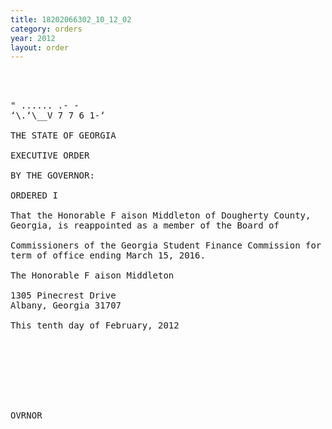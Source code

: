 ```yaml
---
title: 18202066302_10_12_02
category: orders
year: 2012
layout: order
---
```


<pre>  
  

" ...... .- -
‘\.‘\__V 7 7 6 1-‘

THE STATE OF GEORGIA

EXECUTIVE ORDER

BY THE GOVERNOR:

ORDERED I

That the Honorable F aison Middleton of Dougherty County,
Georgia, is reappointed as a member of the Board of

Commissioners of the Georgia Student Finance Commission for a
term of office ending March 15, 2016.

The Honorable F aison Middleton

1305 Pinecrest Drive
Albany, Georgia 31707

This tenth day of February, 2012

   
     

    

 

OVRNOR

</pre>

